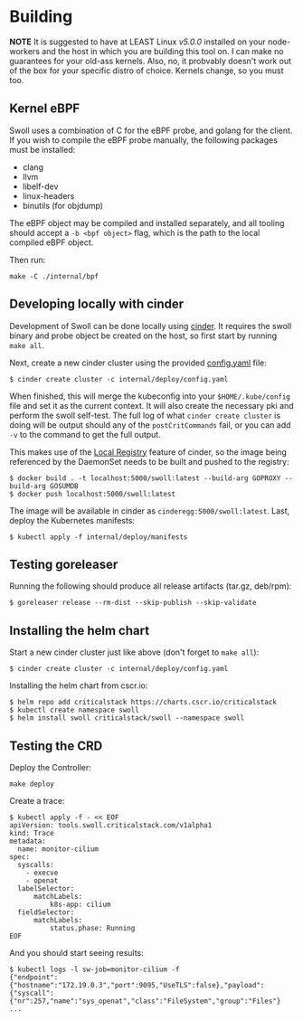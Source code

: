 # Building

**NOTE** It is suggested to have at LEAST Linux *v5.0.0* installed on your node-workers and the host in which 
you are building this tool on. I can make no guarantees for your old-ass kernels. Also, no, it probvably doesn't work out of the box for your specific distro of choice. Kernels change, so you must too. 

## Kernel eBPF

Swoll uses a combination of C for the eBPF probe, and golang for the client. If you wish to compile the eBPF probe manually, the following packages must be installed:

* clang
* llvm
* libelf-dev
* linux-headers
* binutils (for objdump)

The eBPF object may be compiled and installed separately, and all tooling should accept a `-b <bpf object>` flag, which is the path to the local compiled eBPF object.

Then run:
```
make -C ./internal/bpf
```

## Developing locally with cinder

Development of Swoll can be done locally using [cinder](https://docs.crit.sh/cinder-guide/overview.html). It requires the swoll binary and probe object be created on the host, so first start by running `make all`.

Next, create a new cinder cluster using the provided [config.yaml](internal/deploy/config.yaml) file:

```shell
$ cinder create cluster -c internal/deploy/config.yaml
```

When finished, this will merge the kubeconfig into your `$HOME/.kube/config` file and set it as the current context. It will also create the necessary pki and perform the swoll self-test. The full log of what `cinder create cluster` is doing will be output should any of the `postCritCommands` fail, or you can add `-v` to the command to get the full output.

This makes use of the [Local Registry](https://docs.crit.sh/cinder-guide/local-registry.html) feature of cinder, so the image being referenced by the DaemonSet needs to be built and pushed to the registry:

```shell
$ docker build . -t localhost:5000/swoll:latest --build-arg GOPROXY --build-arg GOSUMDB
$ docker push localhost:5000/swoll:latest
```

The image will be available in cinder as `cinderegg:5000/swoll:latest`. Last, deploy the Kubernetes manifests:

```shell
$ kubectl apply -f internal/deploy/manifests
```

## Testing goreleaser

Running the following should produce all release artifacts (tar.gz, deb/rpm):

```shell
$ goreleaser release --rm-dist --skip-publish --skip-validate
```

## Installing the helm chart

Start a new cinder cluster just like above (don't forget to `make all`):

```shell
$ cinder create cluster -c internal/deploy/config.yaml
```

Installing the helm chart from cscr.io:

```shell
$ helm repo add criticalstack https://charts.cscr.io/criticalstack
$ kubectl create namespace swoll
$ helm install swoll criticalstack/swoll --namespace swoll
```

## Testing the CRD

Deploy the Controller:

```shell
make deploy
```

Create a trace: 

```shell
$ kubectl apply -f - << EOF
apiVersion: tools.swoll.criticalstack.com/v1alpha1
kind: Trace
metadata:
  name: monitor-cilium
spec:
  syscalls:
    - execve
    - openat
  labelSelector:
      matchLabels:
          k8s-app: cilium
  fieldSelector:
      matchLabels:
          status.phase: Running
EOF
```

And you should start seeing results:

```shell
$ kubectl logs -l sw-job=monitor-cilium -f
{"endpoint":{"hostname":"172.19.0.3","port":9095,"UseTLS":false},"payload":{"syscall":{"nr":257,"name":"sys_openat","class":"FileSystem","group":"Files"} ...
```
